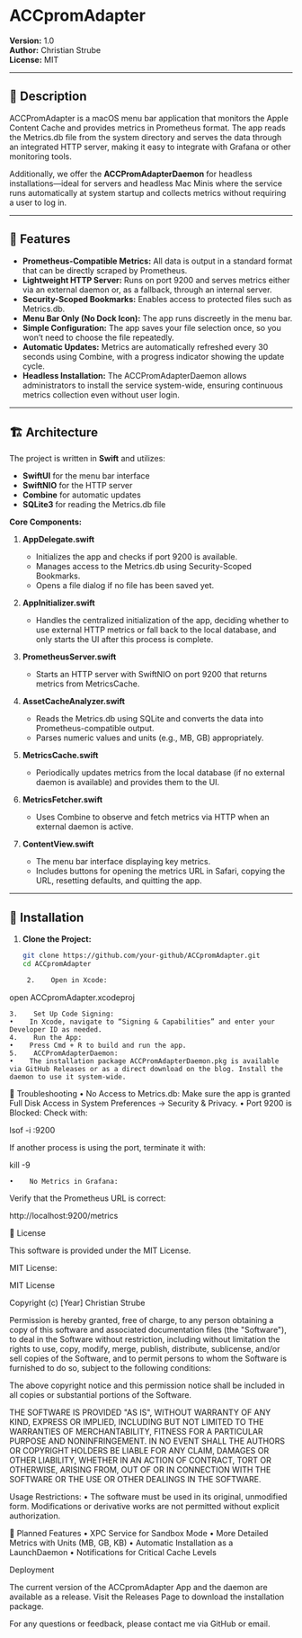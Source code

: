 # ACCpromAdapter

**Version:** 1.0  
**Author:** Christian Strube  
**License:** MIT

---

## 📝 Description

ACCPromAdapter is a macOS menu bar application that monitors the Apple Content Cache and provides metrics in Prometheus format. The app reads the Metrics.db file from the system directory and serves the data through an integrated HTTP server, making it easy to integrate with Grafana or other monitoring tools.

Additionally, we offer the **ACCPromAdapterDaemon** for headless installations—ideal for servers and headless Mac Minis where the service runs automatically at system startup and collects metrics without requiring a user to log in.

---

## 🎯 Features

- **Prometheus-Compatible Metrics:** All data is output in a standard format that can be directly scraped by Prometheus.
- **Lightweight HTTP Server:** Runs on port 9200 and serves metrics either via an external daemon or, as a fallback, through an internal server.
- **Security-Scoped Bookmarks:** Enables access to protected files such as Metrics.db.
- **Menu Bar Only (No Dock Icon):** The app runs discreetly in the menu bar.
- **Simple Configuration:** The app saves your file selection once, so you won’t need to choose the file repeatedly.
- **Automatic Updates:** Metrics are automatically refreshed every 30 seconds using Combine, with a progress indicator showing the update cycle.
- **Headless Installation:** The ACCPromAdapterDaemon allows administrators to install the service system-wide, ensuring continuous metrics collection even without user login.

---

## 🏗️ Architecture

The project is written in **Swift** and utilizes:
- **SwiftUI** for the menu bar interface
- **SwiftNIO** for the HTTP server
- **Combine** for automatic updates
- **SQLite3** for reading the Metrics.db file

**Core Components:**

1. **AppDelegate.swift**  
   - Initializes the app and checks if port 9200 is available.
   - Manages access to the Metrics.db using Security-Scoped Bookmarks.
   - Opens a file dialog if no file has been saved yet.

2. **AppInitializer.swift**  
   - Handles the centralized initialization of the app, deciding whether to use external HTTP metrics or fall back to the local database, and only starts the UI after this process is complete.

3. **PrometheusServer.swift**  
   - Starts an HTTP server with SwiftNIO on port 9200 that returns metrics from MetricsCache.

4. **AssetCacheAnalyzer.swift**  
   - Reads the Metrics.db using SQLite and converts the data into Prometheus-compatible output.
   - Parses numeric values and units (e.g., MB, GB) appropriately.

5. **MetricsCache.swift**  
   - Periodically updates metrics from the local database (if no external daemon is available) and provides them to the UI.

6. **MetricsFetcher.swift**  
   - Uses Combine to observe and fetch metrics via HTTP when an external daemon is active.

7. **ContentView.swift**  
   - The menu bar interface displaying key metrics.
   - Includes buttons for opening the metrics URL in Safari, copying the URL, resetting defaults, and quitting the app.

---

## 🚀 Installation

1. **Clone the Project:**
   ```bash
   git clone https://github.com/your-github/ACCpromAdapter.git
   cd ACCpromAdapter

    2.    Open in Xcode:

open ACCpromAdapter.xcodeproj


    3.    Set Up Code Signing:
    •    In Xcode, navigate to “Signing & Capabilities” and enter your Developer ID as needed.
    4.    Run the App:
    •    Press Cmd + R to build and run the app.
    5.    ACCPromAdapterDaemon:
    •    The installation package ACCPromAdapterDaemon.pkg is available via GitHub Releases or as a direct download on the blog. Install the daemon to use it system-wide.

🔧 Troubleshooting
    •    No Access to Metrics.db:
Make sure the app is granted Full Disk Access in System Preferences → Security & Privacy.
    •    Port 9200 is Blocked:
Check with:

lsof -i :9200

If another process is using the port, terminate it with:

kill -9 <PID>


    •    No Metrics in Grafana:
Verify that the Prometheus URL is correct:

http://localhost:9200/metrics

📌 License

This software is provided under the MIT License.

MIT License:

MIT License

Copyright (c) [Year] Christian Strube

Permission is hereby granted, free of charge, to any person obtaining a copy of this software and associated documentation files (the "Software"), to deal in the Software without restriction, including without limitation the rights to use, copy, modify, merge, publish, distribute, sublicense, and/or sell copies of the Software, and to permit persons to whom the Software is furnished to do so, subject to the following conditions:

The above copyright notice and this permission notice shall be included in all copies or substantial portions of the Software.

THE SOFTWARE IS PROVIDED "AS IS", WITHOUT WARRANTY OF ANY KIND, EXPRESS OR IMPLIED, INCLUDING BUT NOT LIMITED TO THE WARRANTIES OF MERCHANTABILITY, FITNESS FOR A PARTICULAR PURPOSE AND NONINFRINGEMENT. IN NO EVENT SHALL THE AUTHORS OR COPYRIGHT HOLDERS BE LIABLE FOR ANY CLAIM, DAMAGES OR OTHER LIABILITY, WHETHER IN AN ACTION OF CONTRACT, TORT OR OTHERWISE, ARISING FROM, OUT OF OR IN CONNECTION WITH THE SOFTWARE OR THE USE OR OTHER DEALINGS IN THE SOFTWARE.

Usage Restrictions:
    •    The software must be used in its original, unmodified form. Modifications or derivative works are not permitted without explicit authorization.

📌 Planned Features
    •    XPC Service for Sandbox Mode
    •    More Detailed Metrics with Units (MB, GB, KB)
    •    Automatic Installation as a LaunchDaemon
    •    Notifications for Critical Cache Levels

Deployment

The current version of the ACCpromAdapter App and the daemon are available as a release. Visit the Releases Page to download the installation package.

For any questions or feedback, please contact me via GitHub or email.
